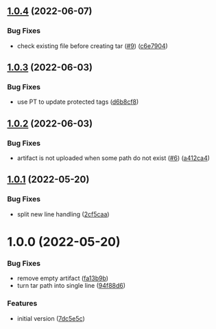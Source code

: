 ## [1.0.4](https://github.com/ATOS-Actions/upload-artifact/compare/v1.0.3...v1.0.4) (2022-06-07)


### Bug Fixes

* check existing file before creating tar ([#9](https://github.com/ATOS-Actions/upload-artifact/issues/9)) ([c6e7904](https://github.com/ATOS-Actions/upload-artifact/commit/c6e790438477e82fb61892ea2325248cb1cf4e4c))

## [1.0.3](https://github.com/ATOS-Actions/upload-artifact/compare/v1.0.2...v1.0.3) (2022-06-03)


### Bug Fixes

* use PT to update protected tags ([d6b8cf8](https://github.com/ATOS-Actions/upload-artifact/commit/d6b8cf8cdb19a486a30169cd8d37b9d8454213e7))

## [1.0.2](https://github.com/ATOS-Actions/upload-artifact/compare/v1.0.1...v1.0.2) (2022-06-03)


### Bug Fixes

* artifact is not uploaded when some path do not exist ([#6](https://github.com/ATOS-Actions/upload-artifact/issues/6)) ([a412ca4](https://github.com/ATOS-Actions/upload-artifact/commit/a412ca45665c703332e6ba8f12dbb1e0146a9d32))

## [1.0.1](https://github.com/ATOS-Actions/upload-artifact/compare/v1.0.0...v1.0.1) (2022-05-20)


### Bug Fixes

* split new line handling ([2cf5caa](https://github.com/ATOS-Actions/upload-artifact/commit/2cf5caa55cf7765e58043737ecce99bccfd0b4f8))

# 1.0.0 (2022-05-20)


### Bug Fixes

* remove empty artifact ([fa13b9b](https://github.com/ATOS-Actions/upload-artifact/commit/fa13b9bfbdfec11b18e0c0863bf7ebced7dad39f))
* turn tar path into single line ([94f88d6](https://github.com/ATOS-Actions/upload-artifact/commit/94f88d66620e34a5cd426ad1805651845c2477fb))


### Features

* initial version ([7dc5e5c](https://github.com/ATOS-Actions/upload-artifact/commit/7dc5e5cb65cda44a06beb06b6bf9ee2b171054ec))
